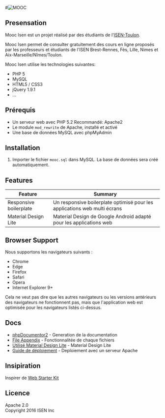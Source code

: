 #![MOOC](http://orientation.blog.lemonde.fr/files/2013/04/MOOCbetterwordbubble.png)

## Presensation

Mooc Isen est un projet réalisé par des étudiants de l'[ISEN-Toulon](http://www.isen.fr/).

Mooc Isen permet de consulter gratuitement des cours en ligne proposés par les professeurs et étudiants de l'ISEN Brest-Rennes, Fès, Lille, Nimes et Aix-Marseille/Nîmes/Toulon.

Mooc Isen utilise les technologies suivantes:

* PHP 5
* MySQL
* HTML5 / CSS3
* jQuery 1.9.1
* ...

## Prérequis

* Un serveur web avec PHP 5.2 Recommandé: Apache2
* Le module `mod_rewrite` de Apache, installé et activé
* Une base de données MySQL avec phpMyAdmin


## Installation

1. Importer le fichier `mooc.sql` dans MySQL. La base de données sera créé automatiquement.


## Features

| Feature                                | Summary                                                                                                                                                                                                                                                     |
|----------------------------------------|------------------------------------------------------------------------------------------------------------------------------------------------------------------|
| Responsive boilerplate 				 | Un responsive boilerplate optimisé pour les applications web multi écrans |
| Material Design Lite                   | Material Design de Google Android adapté pour les applications web 		 |


## Browser Support

Nous supportons les navigateurs suivants :

* Chrome
* Edge
* Firefox
* Safari
* Opera
* Internet Explorer 9+

Cela ne veut pas dire que les autres navigateurs ou les versions antérieurs des navigateurs ne fonctionnent pas, mais que l'application web est optimisée pour les navigateurs listés ci-dessus.

## Docs

* [phpDocumentor2](https://github.com/neroon/moocisen/blob/master/docs/phpDocumentor2.md) - Generation de la documentation
* [File Appendix](https://github.com/neroon/moocisen/blob/master/docs/file-appendix.md) - Fonctionnalitée de chaque fichiers
* [Utilisé Material Design Lite](https://github.com/neroon/moocisen/blob/master/docs/mdl.md) - Material Design Lite
* [Guide de déploiement](https://github.com/neroon/moocisen/blob/master/docs/deploy.md) -  Deploiement avec un serveur Apache

## Insipiration

Inspirer de [Web Starter Kit](https://developers.google.com/web/tools/starter-kit/)

## Licence

Apache 2.0  
Copyright 2016 ISEN Inc
